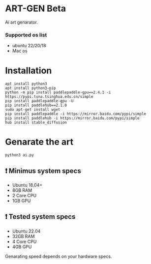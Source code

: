 # ART-GEN Beta
Ai art genarator.

### Supported os list
* ubuntu 22/20/18
* Mac os



# Installation

 ```shell
apt install python3
apt install python3-pip
python -m pip install paddlepaddle-gpu==2.4.1 -i https://pypi.tuna.tsinghua.edu.cn/simple
pip install paddlepaddle-gpu -U
pip install paddlehub==2.1.0
sudo apt-get install wget
pip install paddlepaddle -i https://mirror.baidu.com/pypi/simple
pip install paddlehub -i https://mirror.baidu.com/pypi/simple
hub install stable_diffusion
 ```

# Genarate the art

 ```shell
 python3 ai.py
 ```
 
## :heavy_exclamation_mark: Minimus system specs

* Ubuntu 18.04+
* 8GB RAM
* 2 Core CPU
* 1GB GPU
 

## :heavy_exclamation_mark: Tested system specs

* Ubuntu 22.04
* 32GB RAM
* 4 Core CPU
* 4GB GPU

Genarating speed depends on your hardware specs.
